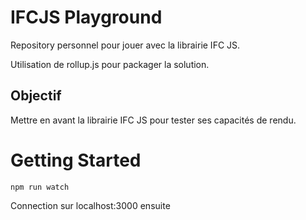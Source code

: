 # IFCJS Playground

Repository personnel pour jouer avec la librairie IFC JS. 

Utilisation de rollup.js pour packager la solution. 

## Objectif 
Mettre en avant la librairie IFC JS pour tester ses capacités de rendu. 

# Getting Started 

```
npm run watch 
```

Connection sur localhost:3000 ensuite